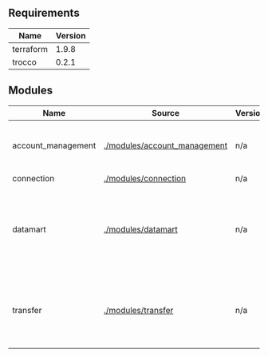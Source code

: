 <!-- BEGIN_TF_DOCS -->
## Requirements

| Name | Version |
| ---- | ------- |
| terraform | 1.9.8 |
| trocco | 0.2.1 |

## Modules

| Name | Source | Version | File | Comment |
| ---- | ------ | ------- | ---- | ------- |
| account_management | [./modules/account_management](./modules/account_management) | n/a | [sample2_intermediate/trocco/_modules.tf](/sample2_intermediate/trocco/_modules.tf#L2) | アカウント管理系のリソース
| connection | [./modules/connection](./modules/connection) | n/a | [sample2_intermediate/trocco/_modules.tf](/sample2_intermediate/trocco/_modules.tf#L11) | 接続情報
| datamart | [./modules/datamart](./modules/datamart) | n/a | [sample2_intermediate/trocco/_modules.tf](/sample2_intermediate/trocco/_modules.tf#L33) | データマート定義 接続情報はここで連携するよう設定する
| transfer | [./modules/transfer](./modules/transfer) | n/a | [sample2_intermediate/trocco/_modules.tf](/sample2_intermediate/trocco/_modules.tf#L22) | 転送設定 接続情報はここで連携するよう設定する

<!-- END_TF_DOCS -->